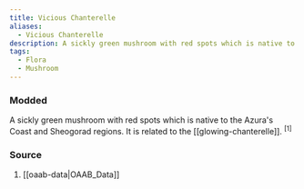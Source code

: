 ```yaml
---
title: Vicious Chanterelle
aliases:
  - Vicious Chanterelle
description: A sickly green mushroom with red spots which is native to the Azura's Coast and Sheogorad regions.
tags:
  - Flora
  - Mushroom
---
```

### Modded
A sickly green mushroom with red spots which is native to the Azura's Coast and Sheogorad regions. It is related to the [[glowing-chanterelle]]. <sup>[1]</sup>
### Source
1. [[oaab-data|OAAB_Data]]